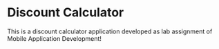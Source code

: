<h1>Discount Calculator</h1> 
  <p>This is a discount calculator application developed as lab assignment of Mobile Application Development!</p>
